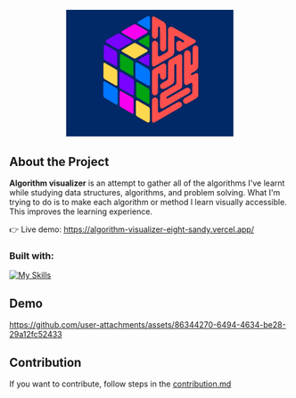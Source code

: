 <p align="center">

   <img width="300px" src="public/logo.jpg" />

</p>

## About the Project

**Algorithm visualizer** is an attempt to gather all of the algorithms I've learnt while studying data structures, algorithms, and problem solving. What I'm trying to do is to make each algorithm or method I learn visually accessible. This improves the learning experience.

👉 Live demo: https://algorithm-visualizer-eight-sandy.vercel.app/

### Built with:

[![My Skills](https://skillicons.dev/icons?i=react,js,css,tailwind)](https://skillicons.dev)

## Demo


https://github.com/user-attachments/assets/86344270-6494-4634-be28-29a12fc52433



## Contribution

If you want to contribute, follow steps in the [contribution.md](contribution.md)

